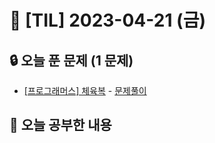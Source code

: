 # 📆 [TIL] 2023-04-21 (금)

## 🔒 오늘 푼 문제 (1 문제)

- [[프로그래머스] 체육복](https://school.programmers.co.kr/learn/courses/30/lessons/42862) - [문제풀이]()

## 📝 오늘 공부한 내용
